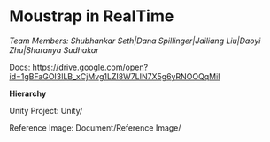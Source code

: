 <b> <h1>Moustrap in RealTime</b></h1>
<i>
Team Members: Shubhankar Seth|Dana Spillinger|Jailiang Liu|Daoyi Zhu|Sharanya Sudhakar
</i>

<u>Docs: </u>
https://drive.google.com/open?id=1gBFaGOI3lLB_xCjMvg1LZI8W7LIN7X5g6yRNOOQqMiI

<b>Hierarchy</b>

Unity Project: Unity/

Reference Image: Document/Reference Image/
